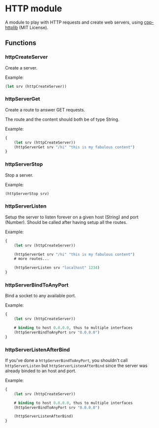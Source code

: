 # HTTP module

A module to play with HTTP requests and create web servers, using [cpp-httplib](https://github.com/yhirose/cpp-httplib) (MIT License).

## Functions

### httpCreateServer

Create a server.

Example:

```clojure
(let srv (httpCreateServer))
```

### httpServerGet

Create a route to answer GET requests.

The route and the content should both be of type String.

Example:

```clojure
{
    (let srv (httpCreateServer))
    (httpServerGet srv "/hi" "this is my fabulous content")
}
```

### httpServerStop

Stop a server.

Example:

```clojure
(httpServerStop srv)
```

### httpServerListen

Setup the server to listen forever on a given host (String) and port (Number). Should be called after having setup all the routes.

Example:

```clojure
{
    (let srv (httpCreateServer))

    (httpServerGet srv "/hi" "this is my fabulous content")
    # more routes...

    (httpServerListen srv "localhost" 1234)
}
```

### httpServerBindToAnyPort

Bind a socket to any available port.

Example:

```clojure
{
    (let srv (httpCreateServer))

    # binding to host 0.0.0.0, thus to multiple interfaces
    (httpServerBindToAnyPort srv "0.0.0.0")
}
```

### httpServerListenAfterBind

If you've done a `httpServerBindToAnyPort`, you shouldn't call `httpServerListen` but `httpServerListenAfterBind` since the server was already binded to an host and port.

Example:

```clojure
{
    (let srv (httpCreateServer))

    # binding to host 0.0.0.0, thus to multiple interfaces
    (httpServerBindToAnyPort srv "0.0.0.0")

    (httpServerListenAfterBind)
}
```
